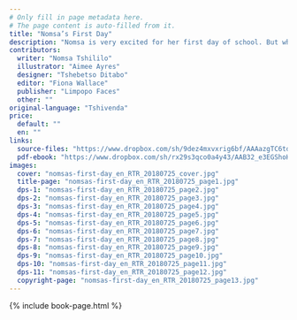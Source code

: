 ```yaml
---
# Only fill in page metadata here.
# The page content is auto-filled from it.
title: "Nomsa’s First Day"
description: "Nomsa is very excited for her first day of school. But when she meets Norman, she learns her first lesson in a very unexpected way!"
contributors:
  writer: "Nomsa Tshililo"
  illustrator: "Aimee Ayres"
  designer: "Tshebetso Ditabo"
  editor: "Fiona Wallace"
  publisher: "Limpopo Faces"
  other: ""
original-language: "Tshivenda"
price:
  default: ""
  en: ""
links:
  source-files: "https://www.dropbox.com/sh/9dez4mxvxrig6bf/AAAazgTC6td7nH27TsaZh81La?dl=0"
  pdf-ebook: "https://www.dropbox.com/sh/rx29s3qco0a4y43/AAB32_e3EGShoH4RuULqatx4a?dl=0"
images:
  cover: "nomsas-first-day_en_RTR_20180725_cover.jpg"
  title-page: "nomsas-first-day_en_RTR_20180725_page1.jpg"
  dps-1: "nomsas-first-day_en_RTR_20180725_page2.jpg"
  dps-2: "nomsas-first-day_en_RTR_20180725_page3.jpg"
  dps-3: "nomsas-first-day_en_RTR_20180725_page4.jpg"
  dps-4: "nomsas-first-day_en_RTR_20180725_page5.jpg"
  dps-5: "nomsas-first-day_en_RTR_20180725_page6.jpg"
  dps-6: "nomsas-first-day_en_RTR_20180725_page7.jpg"
  dps-7: "nomsas-first-day_en_RTR_20180725_page8.jpg"
  dps-8: "nomsas-first-day_en_RTR_20180725_page9.jpg"
  dps-9: "nomsas-first-day_en_RTR_20180725_page10.jpg"
  dps-10: "nomsas-first-day_en_RTR_20180725_page11.jpg"
  dps-11: "nomsas-first-day_en_RTR_20180725_page12.jpg"
  copyright-page: "nomsas-first-day_en_RTR_20180725_page13.jpg"
---
```


{% include book-page.html %}
